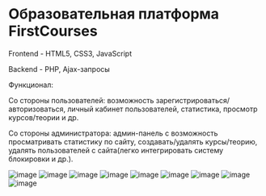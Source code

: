 # Образовательная платформа FirstCourses
Frontend - HTML5, CSS3, JavaScript

Backend - PHP, Ajax-запросы

Функционал: 

Со стороны пользователей: возможность зарегистрироваться/авторизоваться, личный кабинет пользователей, статистика, просмотр курсов/теории и др. 

Cо стороны администратора: админ-панель с возможность просматривать статистику по сайту, создавать/удалять курсы/теорию, удалять пользователей с сайта(легко интегрировать систему блокировки и др.).

![image](https://github.com/sk1wz/Educational_Platform/assets/78929376/c3b6f385-d08b-4e9d-a416-99c7b87736c6)
![image](https://github.com/user-attachments/assets/a8860a2e-41b6-4749-9ad1-9230fb3ab26d)
![image](https://github.com/user-attachments/assets/44f21221-3478-4abf-8c49-df72f62f8a8a)
![image](https://github.com/user-attachments/assets/32cd50dd-4bf5-4200-afb1-30ed5fdd2ce9)
![image](https://github.com/user-attachments/assets/b5a855d1-12cd-40d1-980a-e09521f375d7)
![image](https://github.com/user-attachments/assets/8458dfac-3bc0-48d1-88e2-08e285d7b888)
![image](https://github.com/user-attachments/assets/5589440e-8ec7-4109-9892-9b6ba00b243a)
![image](https://github.com/user-attachments/assets/07a9cf4d-d122-47aa-ba76-d094fbf9039b)
![image](https://github.com/user-attachments/assets/21406c0a-f250-4403-b351-7956829ee95c)


